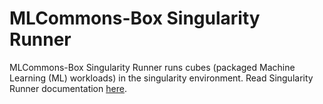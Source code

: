 # MLCommons-Box Singularity Runner
MLCommons-Box Singularity Runner runs cubes (packaged Machine Learning (ML) workloads) in the singularity environment.
Read Singularity Runner documentation [here](../../docs/runners/singularity-runner.md).
  